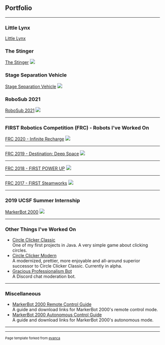 ## Portfolio

---

### Little Lynx

[Little Lynx](/lynx)

### The Stinger

[The Stinger](/stinger)
[<img src="images/stinger-final.gif"/>](/stinger)

### Stage Separation Vehicle

[Stage Separation Vehicle](/stage-sep)
[<img src="images/ssep-rocket.png"/>](/stage-sep)

### RoboSub 2021

[RoboSub 2021](/robosub-2021)
[<img src="images/urobotics-render.png?raw=true"/>](/robosub-2021)

---

### FIRST Robotics Competition (FRC) - Robots I've Worked On 

[FRC 2020 - Infinite Recharge](/frc-2020-infiniterecharge)
[<img src="images/2020Bot.JPG?raw=true"/>](/frc-2020-infiniterecharge)

---

[FRC 2019 - Destination: Deep Space](/frc-2019-deepspace)
[<img src="images/2019Bot.jpg?raw=true"/>](/frc-2019-deepspace)

---
[FRC 2018 - FIRST POWER UP](/frc-2018-powerup)
[<img src="images/2018Bot.jpg?raw=true"/>](/frc-2018-powerup)

---
[FRC 2017 - FIRST Steamworks](/frc-2017-steamworks)
[<img src="images/2017Bot.jpg?raw=true">](/frc-2017-steamworks)

---

### 2019 UCSF Summer Internship

[MarkerBot 2000](/markerbot-2000)
[<img src="images/markerbot2000.png?raw=true">](/markerbot-2000)

---

### Other Things I've Worked On

- [Circle Clicker Classic](/circle-clicker-classic.md)<br>
One of my first projects in Java. A very simple game about clicking circles.
- [Circle Clicker Modern](/circle-clicker-modern.md)<br>
A modernized, prettier, more enjoyable and all-around superior successor to Circle Clicker Classic. Currently in alpha.
- [Gracious Professionalism Bot](/gracious-professionalism-bot.md)<br>
A Discord chat moderation bot.

---

### Miscellaneous 

- [MarkerBot 2000 Remote Control Guide](/remote-control-guide.md)<br>
A guide and download links for MarkerBot 2000's remote control mode.
- [MarkerBot 2000 Autonomous Control Guide](/autonomous-control-guide.md)<br>
A guide and download links for MarkerBot 2000's autonomous mode.

---




---
<p style="font-size:11px">Page template forked from <a href="https://github.com/evanca/quick-portfolio">evanca</a></p>
<!-- Remove above link if you don't want to attibute -->
